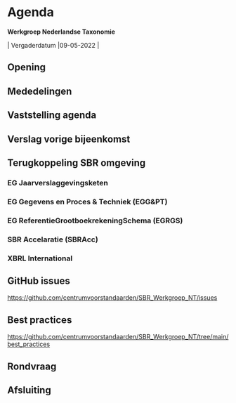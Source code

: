 # Agenda
 **Werkgroep Nederlandse Taxonomie**

| Vergaderdatum |09-05-2022 |

## Opening
## Mededelingen
## Vaststelling agenda
## Verslag vorige bijeenkomst
## Terugkoppeling SBR omgeving
### EG Jaarverslaggevingsketen
### EG Gegevens en Proces &amp; Techniek (EGG&amp;PT)
### EG ReferentieGrootboekrekeningSchema (EGRGS)
### SBR Accelaratie (SBRAcc)
### XBRL International
## GitHub issues 
https://github.com/centrumvoorstandaarden/SBR_Werkgroep_NT/issues
## Best practices
https://github.com/centrumvoorstandaarden/SBR_Werkgroep_NT/tree/main/best_practices
## Rondvraag
## Afsluiting
